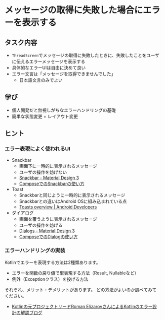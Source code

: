 # メッセージの取得に失敗した場合にエラーを表示する

## タスク内容

- `ThreadScreen`でメッセージの取得に失敗したときに、失敗したことをユーザに伝えるエラーメッセージを表示する
- 具体的なエラーUIは自由に決めて良い
- エラー文言は「メッセージを取得できませんでした」
  - 日本語文言のみでよい

## 学び

- 個人開発だと無視しがちなエラーハンドリングの基礎
- 簡単な状態変更 + レイアウト変更

## ヒント

### エラー表現によく使われるUI

- Snackbar
  - 画面下に一時的に表示されるメッセージ
  - ユーザの操作を妨げない
  - [Snackbar \- Material Design 3](https://m3.material.io/components/snackbar/overview)
  - [ComposeでのSnackbarの使い方](https://developer.android.com/develop/ui/compose/components/snackbar)
- Toast
  - Snackbarと同じように一時的に表示されるメッセージ
  - Snackbarとの違いはAndroid OSに組み込まれている点
  - [Toasts overview \| Android Developers](https://developer.android.com/guide/topics/ui/notifiers/toasts)
- ダイアログ
  - 画面を覆うように表示されるメッセージ
  - ユーザの操作を妨げる
  - [Dialogs \- Material Design 3](https://m3.material.io/components/dialogs/overview)
  - [ComposeでのDialogの使い方](https://developer.android.com/develop/ui/compose/components/dialog)

### エラーハンドリングの実装

Kotlinでエラーを表現する方法は2種類あります。

- エラーを関数の戻り値で型表現する方法（Result, Nullableなど）
- 例外（Exceptionクラス）を投げる方法

それぞれ、メリット・デメリットがあります。
どの方法がよいのか調べてみてください。

- [Kotlinの元プロジェクトリードRoman ElizarovさんによるKotlinのエラー設計の解説ブログ](https://elizarov.medium.com/kotlin-and-exceptions-8062f589d07)

